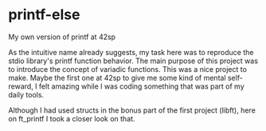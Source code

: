 # printf-else
My own version of printf at 42sp

As the intuitive name already suggests, my task here was to reproduce the stdio library's printf function behavior. The main purpose of this project was to introduce the concept of variadic functions. This was a nice project to make. Maybe the first one at 42sp to give me some kind of mental self-reward, I felt amazing while I was coding something that was part of my daily tools.

Although I had used structs in the bonus part of the first project (libft), here on ft_printf I took a closer look on that.

